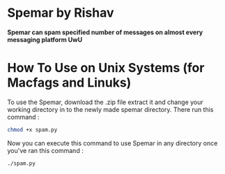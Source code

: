 # Spemar by Rishav

**Spemar can spam specified number of messages on almost every messaging platform UwU**

# How To Use on Unix Systems (for Macfags and Linuks)
To use the Spemar, download the .zip file extract it and change your working directory in to the newly made spemar directory. There run this command :
```sh
chmod +x spam.py
```
Now you can execute this command to use Spemar in any directory once you've ran this command :
```sh
./spam.py
```
